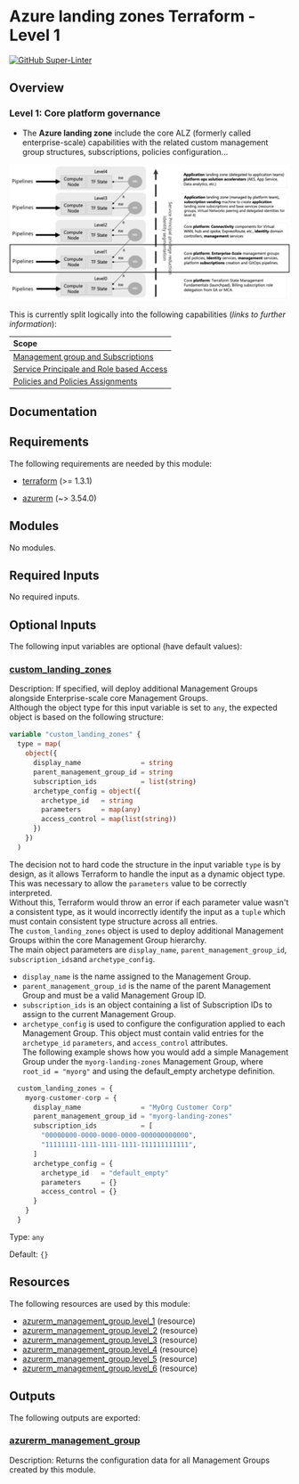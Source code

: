 <!-- BEGIN_TF_DOCS -->
# Azure landing zones Terraform - Level 1

[![GitHub Super-Linter](https://github.com/benyboy84/azure-tf-enterprise/blob/ft_management_groups/actions/workflows/build/badge.svg)](https://github.com/marketplace/actions/super-linter)

## Overview

### Level 1: Core platform governance

* The **Azure landing zone** include the core ALZ (formerly called enterprise-scale) capabilities with the related custom management group structures, subscriptions, policies configuration...

![Levels Hierarchy - Cloud Adoption Framework for Terraform landing zones.](https://github.com/benyboy84/azure-tf-enterprise/blob/ft_management_groups/docs/media/Levels%20Hierarchy%20_%20Cloud%20Adoption%20Framework%20for%20Terraform%20landing%20zones.png)

This is currently split logically into the following capabilities (*links to further information*):

| Scope |
| :--- |
| [Management group and Subscriptions](https://github.com/benyboy84/azure-tf-enterprise/blob/ft_management_groups/docs/management_groups.md) |
| [Service Principale and Role based Access]() |
| [Policies and Policies Assignments]() |

## Documentation
<!-- markdownlint-disable MD033 -->

## Requirements

The following requirements are needed by this module:

- <a name="requirement_terraform"></a> [terraform](#requirement\_terraform) (>= 1.3.1)

- <a name="requirement_azurerm"></a> [azurerm](#requirement\_azurerm) (~> 3.54.0)

## Modules

No modules.

<!-- markdownlint-disable MD013 -->
<!-- markdownlint-disable MD034 -->
## Required Inputs

No required inputs.

## Optional Inputs

The following input variables are optional (have default values):

### <a name="input_custom_landing_zones"></a> [custom\_landing\_zones](#input\_custom\_landing\_zones)

Description: If specified, will deploy additional Management Groups alongside Enterprise-scale core Management Groups.  
Although the object type for this input variable is set to `any`, the expected object is based on the following structure:
```terraform
variable "custom_landing_zones" {
  type = map(
    object({
      display_name               = string
      parent_management_group_id = string
      subscription_ids           = list(string)
      archetype_config = object({
        archetype_id   = string
        parameters     = map(any)
        access_control = map(list(string))
      })
    })
  )
```  
The decision not to hard code the structure in the input variable `type` is by design, as it allows Terraform to handle the input as a dynamic object type.  
This was necessary to allow the `parameters` value to be correctly interpreted.  
Without this, Terraform would throw an error if each parameter value wasn't a consistent type, as it would incorrectly identify the input as a `tuple` which must contain consistent type structure across all entries.  
The `custom_landing_zones` object is used to deploy additional Management Groups within the core Management Group hierarchy.  
The main object parameters are `display_name`, `parent_management_group_id`, `subscription_ids`and `archetype_config`.
- `display_name` is the name assigned to the Management Group.
- `parent_management_group_id` is the name of the parent Management Group and must be a valid Management Group ID.
- `subscription_ids` is an object containing a list of Subscription IDs to assign to the current Management Group.
- `archetype_config` is used to configure the configuration applied to each Management Group. This object must contain valid entries for the `archetype_id` `parameters`, and `access_control` attributes.  
The following example shows how you would add a simple Management Group under the `myorg-landing-zones` Management Group, where `root_id = "myorg"` and using the default\_empty archetype definition.
```terraform
  custom_landing_zones = {
    myorg-customer-corp = {
      display_name               = "MyOrg Customer Corp"
      parent_management_group_id = "myorg-landing-zones"
      subscription_ids           = [
        "00000000-0000-0000-0000-000000000000",
        "11111111-1111-1111-1111-111111111111",
      ]
      archetype_config = {
        archetype_id   = "default_empty"
        parameters     = {}
        access_control = {}
      }
    }
  }
```

Type: `any`

Default: `{}`

## Resources

The following resources are used by this module:

- [azurerm_management_group.level_1](https://registry.terraform.io/providers/hashicorp/azurerm/latest/docs/resources/management_group) (resource)
- [azurerm_management_group.level_2](https://registry.terraform.io/providers/hashicorp/azurerm/latest/docs/resources/management_group) (resource)
- [azurerm_management_group.level_3](https://registry.terraform.io/providers/hashicorp/azurerm/latest/docs/resources/management_group) (resource)
- [azurerm_management_group.level_4](https://registry.terraform.io/providers/hashicorp/azurerm/latest/docs/resources/management_group) (resource)
- [azurerm_management_group.level_5](https://registry.terraform.io/providers/hashicorp/azurerm/latest/docs/resources/management_group) (resource)
- [azurerm_management_group.level_6](https://registry.terraform.io/providers/hashicorp/azurerm/latest/docs/resources/management_group) (resource)

## Outputs

The following outputs are exported:

### <a name="output_azurerm_management_group"></a> [azurerm\_management\_group](#output\_azurerm\_management\_group)

Description: Returns the configuration data for all Management Groups created by this module.

<!-- markdownlint-enable -->

<!-- END_TF_DOCS -->